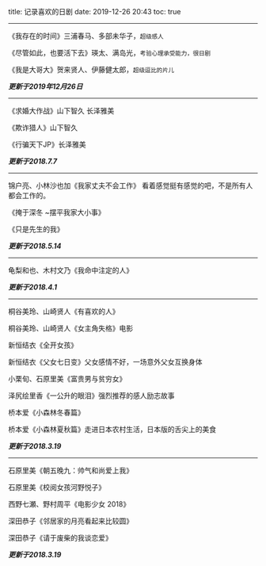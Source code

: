 title: 记录喜欢的日剧
date: 2019-12-26 20:43
toc: true

---
《我存在的时间》三浦春马、多部未华子，`超级感人`

《尽管如此，也要活下去》瑛太、满岛光，`考验心理承受能力，很日剧`

《我是大哥大》贺来贤人、伊藤健太郎，`超级逗比的片儿`

***更新于2019年12月26日***

---

《求婚大作战》山下智久 长泽雅美

《欺诈猎人》山下智久

《行骗天下JP》长泽雅美

***更新于2018.7.7***

---
锦户亮、小林沙也加《我家丈夫不会工作》 看着感觉挺有感觉的吧，不是所有人都会工作的。

《掩于深冬 ~摆平我家大小事》

《只是先生的我》

***更新于2018.5.14***

---

龟梨和也、木村文乃《我命中注定的人》

***更新于2018.4.1***

---

桐谷美玲、山崎贤人《有喜欢的人》

桐谷美玲、山崎贤人《女主角失格》电影

新恒结衣《全开女孩》

新恒结衣《父女七日变》父女感情不好，一场意外父女互换身体

小栗旬、石原里美《富贵男与贫穷女》

泽尻绘里香《一公升的眼泪》强烈推荐的感人励志故事

桥本爱《小森林冬春篇》

桥本爱《小森林夏秋篇》走进日本农村生活，日本版的舌尖上的美食

***更新于2018.3.19***

---

石原里美《朝五晚九：帅气和尚爱上我》

石原里美《校阅女孩河野悦子》

西野七瀬、野村周平《电影少女 2018》

深田恭子《邻居家的月亮看起来比较圆》

深田恭子《请于废柴的我谈恋爱》

***更新于2018.3.19***
